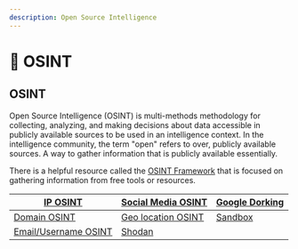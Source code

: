 ```yaml
---
description: Open Source Intelligence
---
```


# 🔎 OSINT

## OSINT

Open Source Intelligence (OSINT) is multi-methods methodology for collecting, analyzing, and making decisions about data accessible in publicly available sources to be used in an intelligence context. In the intelligence community, the term "open" refers to over, publicly available sources. A way to gather information that is publicly available essentially.

There is a helpful resource called the [OSINT Framework](https://osintframework.com/) that is focused on gathering information from free tools or resources.

| [IP OSINT](ip-osint.md)                   | [Social Media OSINT](social-media-osint.md)  | [Google Dorking](google-dorking.md) |
| ----------------------------------------- | -------------------------------------------- | ----------------------------------- |
| [Domain OSINT](domain-osint.md)           | [Geo location OSINT](geo-location-osint.md)  | [Sandbox](sandbox.md)               |
| [Email/Username OSINT](email-username.md) | [Shodan](shodan.md)                          |                                     |
